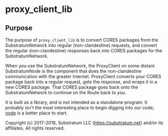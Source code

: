 # proxy_client_lib

## Purpose
The purpose of `proxy_client_lib` is to convert CORES packages from the SubstratumNetwork into regular (non-clandestine) requests,
and convert the regular (non-clandestine) responses back into CORES packages for the SubstratumNetwork.

When you use the SubstratumNetwork, the ProxyClient on some distant SubstratumNode is the component that does the
non-clandestine communication with the greater Internet.
ProxyClient converts your CORES package back into a regular request, gets the response, and wraps it in a new
CORES package. That CORES package goes back onto the SubstratumNetwork to continue on the Route back to you.

It is built as a library, and is not intended as a standalone program.
It probably isn't the most interesting place to begin digging into our code;
[node](https://github.com/SubstratumNetwork/substratum_node/tree/master/node)
is a better place to start.


Copyright (c) 2017-2018, Substratum LLC (https://substratum.net) and/or its affiliates. All rights reserved.
